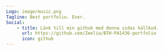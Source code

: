 ```yaml
---
Logo: image/music.png
Tagline: Best portfolio. Ever.
Social:
    - title: Länk till min github med denna sidas källkod.
      url: https://github.com/Zeelia/BTH-PA1436-portfolio
      icon: github
---
```

